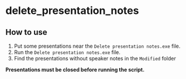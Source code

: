 # delete_presentation_notes

## How to use

1. Put some presentations near the `Delete presentation notes.exe` file.
2. Run the `Delete presentation notes.exe` file.
3. Find the presentations without speaker notes in the `Modified` folder

**Presentations must be closed before running the script.**
